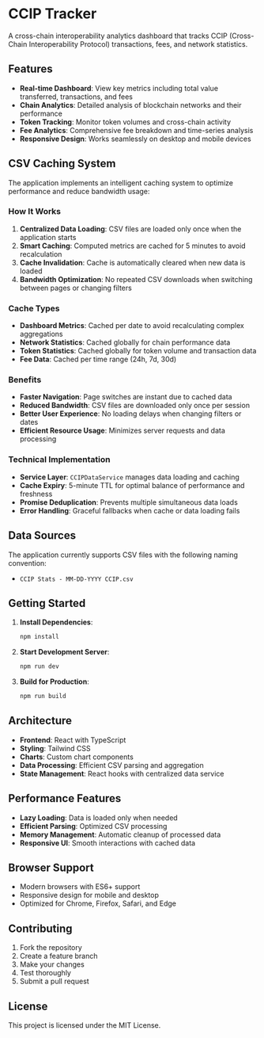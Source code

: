 # CCIP Tracker

A cross-chain interoperability analytics dashboard that tracks CCIP (Cross-Chain Interoperability Protocol) transactions, fees, and network statistics.

## Features

- **Real-time Dashboard**: View key metrics including total value transferred, transactions, and fees
- **Chain Analytics**: Detailed analysis of blockchain networks and their performance
- **Token Tracking**: Monitor token volumes and cross-chain activity
- **Fee Analytics**: Comprehensive fee breakdown and time-series analysis
- **Responsive Design**: Works seamlessly on desktop and mobile devices

## CSV Caching System

The application implements an intelligent caching system to optimize performance and reduce bandwidth usage:

### How It Works

1. **Centralized Data Loading**: CSV files are loaded only once when the application starts
2. **Smart Caching**: Computed metrics are cached for 5 minutes to avoid recalculation
3. **Cache Invalidation**: Cache is automatically cleared when new data is loaded
4. **Bandwidth Optimization**: No repeated CSV downloads when switching between pages or changing filters

### Cache Types

- **Dashboard Metrics**: Cached per date to avoid recalculating complex aggregations
- **Network Statistics**: Cached globally for chain performance data
- **Token Statistics**: Cached globally for token volume and transaction data
- **Fee Data**: Cached per time range (24h, 7d, 30d)

### Benefits

- **Faster Navigation**: Page switches are instant due to cached data
- **Reduced Bandwidth**: CSV files are downloaded only once per session
- **Better User Experience**: No loading delays when changing filters or dates
- **Efficient Resource Usage**: Minimizes server requests and data processing

### Technical Implementation

- **Service Layer**: `CCIPDataService` manages data loading and caching
- **Cache Expiry**: 5-minute TTL for optimal balance of performance and freshness
- **Promise Deduplication**: Prevents multiple simultaneous data loads
- **Error Handling**: Graceful fallbacks when cache or data loading fails

## Data Sources

The application currently supports CSV files with the following naming convention:
- `CCIP Stats - MM-DD-YYYY CCIP.csv`

## Getting Started

1. **Install Dependencies**:
   ```bash
   npm install
   ```

2. **Start Development Server**:
   ```bash
   npm run dev
   ```

3. **Build for Production**:
   ```bash
   npm run build
   ```

## Architecture

- **Frontend**: React with TypeScript
- **Styling**: Tailwind CSS
- **Charts**: Custom chart components
- **Data Processing**: Efficient CSV parsing and aggregation
- **State Management**: React hooks with centralized data service

## Performance Features

- **Lazy Loading**: Data is loaded only when needed
- **Efficient Parsing**: Optimized CSV processing
- **Memory Management**: Automatic cleanup of processed data
- **Responsive UI**: Smooth interactions with cached data

## Browser Support

- Modern browsers with ES6+ support
- Responsive design for mobile and desktop
- Optimized for Chrome, Firefox, Safari, and Edge

## Contributing

1. Fork the repository
2. Create a feature branch
3. Make your changes
4. Test thoroughly
5. Submit a pull request

## License

This project is licensed under the MIT License.
